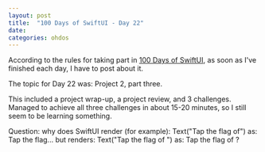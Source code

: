 ```yaml
---
layout: post
title:  "100 Days of SwiftUI - Day 22"
date:
categories: ohdos
---
```

According to the rules for taking part in [100 Days of SwiftUI](https://www.hackingwithswift.com/100/swiftui), as soon as I've finished each day, I have to post about it.

The topic for Day 22 was: Project 2, part three.

This included a project wrap-up, a project review, and 3 challenges. Managed to achieve all three challenges in about 15-20 minutes, so I still seem to be learning something.

Question: why does SwiftUI render (for example): Text("Tap the flag of")
as: Tap the flag...
but renders: Text("Tap the flag of ")
as: Tap the flag of
?
